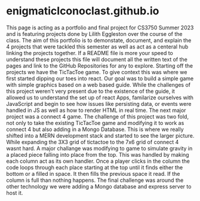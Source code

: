 # enigmaticIconoclast.github.io
This page is acting as a portfolio and final project for CS3750 Summer 2023 and is featuring projects done by Lilith Eggleston over the course of the class.
The aim of this portfolio is to demonstate, document, and explain the 4 projects that were tackled this semester as well as act as a centeral hub linking the projects together.
If a README file is more your speed to understand these projects this file will document all the written text of the pages and link to the GitHub Repositories for any to explore.
Starting off the projects we have the TicTacToe game. To give context this was where we first started dipping our toes into react. Our goal was to build a simple game with simple graphics based on a web based guide. While the challenges of this project weren't very present due to the existence of the guide, it allowed us to understand the set up of react Apps, familarize ourselves with JavaScript and begin to see how issues like persisting data, or events were handled in JS as well as how to render HTML in real time.
The next major project was a connect 4 game. The challenge of this project was two fold, not only to take the existing TicTacToe game and modifying it to work as connect 4 but also adding in a Mongo Database. This is where we really shifted into a MERN development stack and started to see the larger picture. While expanding the 3X3 grid of tictactoe to the 7x6 grid of connect 4 wasnt hard. A major challange was modifying to game to simulate gravity in a placed piece falling into place from the top. This was handled by making each column act as its own handler. Once a player clicks in the column the code loops through each place starting at the top until it finds either the bottom or a filled in space. It then fills the previous space it read. If the column is full than nothing happens. The final challenge was around the other technology we were adding a Mongo database and express server to host it.
